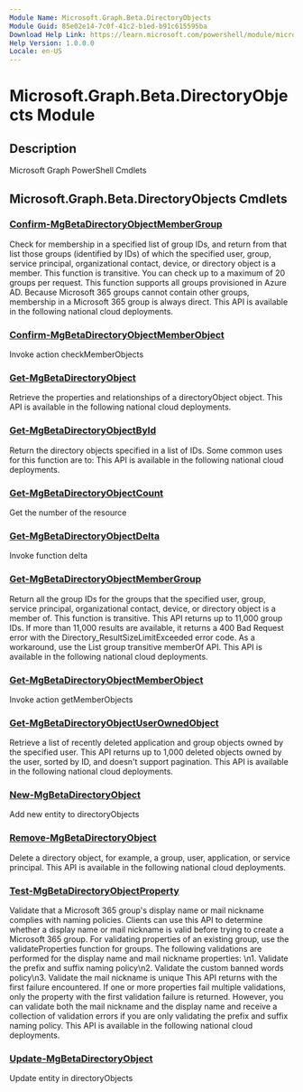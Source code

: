```yaml
---
Module Name: Microsoft.Graph.Beta.DirectoryObjects
Module Guid: 85e02e14-7c0f-41c2-b1ed-b91c615595ba
Download Help Link: https://learn.microsoft.com/powershell/module/microsoft.graph.beta.directoryobjects
Help Version: 1.0.0.0
Locale: en-US
---
```


# Microsoft.Graph.Beta.DirectoryObjects Module
## Description
Microsoft Graph PowerShell Cmdlets

## Microsoft.Graph.Beta.DirectoryObjects Cmdlets
### [Confirm-MgBetaDirectoryObjectMemberGroup](Confirm-MgBetaDirectoryObjectMemberGroup.md)
Check for membership in a specified list of group IDs, and return from that list those groups (identified by IDs) of which the specified user, group, service principal, organizational contact, device, or directory object is a member.
This function is transitive.
You can check up to a maximum of 20 groups per request.
This function supports all groups provisioned in Azure AD.
Because Microsoft 365 groups cannot contain other groups, membership in a Microsoft 365 group is always direct.
This API is available in the following national cloud deployments.

### [Confirm-MgBetaDirectoryObjectMemberObject](Confirm-MgBetaDirectoryObjectMemberObject.md)
Invoke action checkMemberObjects

### [Get-MgBetaDirectoryObject](Get-MgBetaDirectoryObject.md)
Retrieve the properties and relationships of a directoryObject object.
This API is available in the following national cloud deployments.

### [Get-MgBetaDirectoryObjectById](Get-MgBetaDirectoryObjectById.md)
Return the directory objects specified in a list of IDs.
Some common uses for this function are to: This API is available in the following national cloud deployments.

### [Get-MgBetaDirectoryObjectCount](Get-MgBetaDirectoryObjectCount.md)
Get the number of the resource

### [Get-MgBetaDirectoryObjectDelta](Get-MgBetaDirectoryObjectDelta.md)
Invoke function delta

### [Get-MgBetaDirectoryObjectMemberGroup](Get-MgBetaDirectoryObjectMemberGroup.md)
Return all the group IDs for the groups that the specified user, group, service principal, organizational contact, device, or directory object is a member of.
This function is transitive.
This API returns up to 11,000 group IDs.
If more than 11,000 results are available, it returns a 400 Bad Request error with the Directory_ResultSizeLimitExceeded error code.
As a workaround, use the List group transitive memberOf API.
This API is available in the following national cloud deployments.

### [Get-MgBetaDirectoryObjectMemberObject](Get-MgBetaDirectoryObjectMemberObject.md)
Invoke action getMemberObjects

### [Get-MgBetaDirectoryObjectUserOwnedObject](Get-MgBetaDirectoryObjectUserOwnedObject.md)
Retrieve a list of recently deleted application and group objects owned by the specified user.
This API returns up to 1,000 deleted objects owned by the user, sorted by ID, and doesn't support pagination.
This API is available in the following national cloud deployments.

### [New-MgBetaDirectoryObject](New-MgBetaDirectoryObject.md)
Add new entity to directoryObjects

### [Remove-MgBetaDirectoryObject](Remove-MgBetaDirectoryObject.md)
Delete a directory object, for example, a group, user, application, or service principal.
This API is available in the following national cloud deployments.

### [Test-MgBetaDirectoryObjectProperty](Test-MgBetaDirectoryObjectProperty.md)
Validate that a Microsoft 365 group's display name or mail nickname complies with naming policies.
Clients can use this API to determine whether a display name or mail nickname is valid before trying to create a Microsoft 365 group.
For validating properties of an existing group, use the validateProperties function for groups.
The following validations are performed for the display name and mail nickname properties: \n1.
Validate the prefix and suffix naming policy\n2.
Validate the custom banned words policy\n3.
Validate the mail nickname is unique This API returns with the first failure encountered.
If one or more properties fail multiple validations, only the property with the first validation failure is returned.
However, you can validate both the mail nickname and the display name and receive a collection of validation errors if you are only validating the prefix and suffix naming policy.
This API is available in the following national cloud deployments.

### [Update-MgBetaDirectoryObject](Update-MgBetaDirectoryObject.md)
Update entity in directoryObjects

